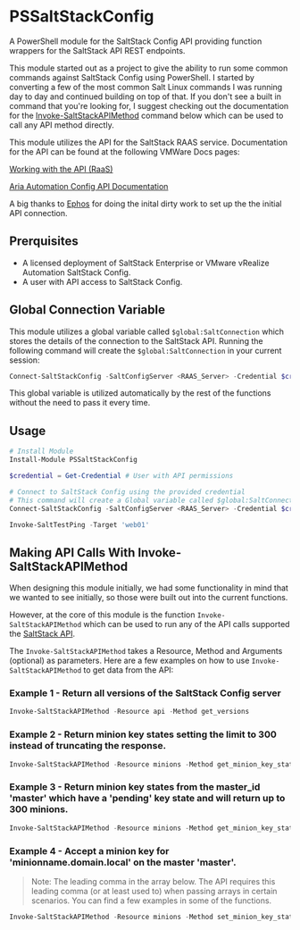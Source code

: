 # PSSaltStackConfig
A PowerShell module for the SaltStack Config API providing function wrappers for the SaltStack API REST endpoints.

This module started out as a project to give the ability to run some common commands against SaltStack Config using PowerShell. I started by converting a few of the most common Salt Linux commands I was running day to day and continued building on top of that. If you don't see a built in command that you're looking for, I suggest checking out the documentation for the [Invoke-SaltStackAPIMethod](#making-api-calls-with-invoke-saltstackapimethod) command below which can be used to call any API method directly.

This module utilizes the API for the SaltStack RAAS service. Documentation for the API can be found at the following VMWare Docs pages:

[Working with the API (RaaS)](https://docs.vmware.com/en/VMware-vRealize-Automation-SaltStack-Config/8.4/use-manage-saltstack-config/GUID-FF1A0E3A-CA19-4139-B9DC-C32DC4F76202.html)

[Aria Automation Config API Documentation](https://developer.vmware.com/apis/1179/saltstack-config-raas)

A big thanks to [Ephos](https://github.com/ephos) for doing the inital dirty work to set up the the initial API connection.

## Prerquisites
- A licensed deployment of SaltStack Enterprise or VMware vRealize Automation SaltStack Config.
- A user with API access to SaltStack Config.

## Global Connection Variable
This module utilizes a global variable called `$global:SaltConnection` which stores the details of the connection to the SaltStack API. Running the following command will create the `$global:SaltConnection` in your current session:

```powershell
Connect-SaltStackConfig -SaltConfigServer <RAAS_Server> -Credential $credential
```

This global variable is utilized automatically by the rest of the functions without the need to pass it every time.

## Usage
```powershell
# Install Module
Install-Module PSSaltStackConfig

$credential = Get-Credential # User with API permissions

# Connect to SaltStack Config using the provided credential
# This command will create a Global variable called $global:SaltConnection which will be used for the rest of the functions in this module
Connect-SaltStackConfig -SaltConfigServer <RAAS_Server> -Credential $credential

Invoke-SaltTestPing -Target 'web01'

```

## Making API Calls With Invoke-SaltStackAPIMethod
When designing this module initially, we had some functionality in mind that we wanted to see initially, so those were built out into the current functions.

However, at the core of this module is the function `Invoke-SaltStackAPIMethod` which can be used to run any of the API calls supported the [SaltStack API](https://developer.vmware.com/apis/1179/saltstack-config-raas). 

The `Invoke-SaltStackAPIMethod` takes a Resource, Method and Arguments (optional) as parameters. Here are a few examples on how to use `Invoke-SaltStackAPIMethod` to get data from the API:

### Example 1 - Return all versions of the SaltStack Config server

```powershell
Invoke-SaltStackAPIMethod -Resource api -Method get_versions
```

### Example 2 - Return minion key states setting the limit to 300 instead of truncating the response.

```powershell
Invoke-SaltStackAPIMethod -Resource minions -Method get_minion_key_state -Arguments @{'limit'=300}
```

### Example 3 - Return minion key states from the master_id 'master'  which have a 'pending' key state and will return up to 300 minions.

```powershell
Invoke-SaltStackAPIMethod -Resource minions -Method get_minion_key_state -Arguments @{'limit'=300; 'master_id'='master'; 'key_state'='pending'}
```

### Example 4 - Accept a minion key for 'minionname.domain.local' on the master 'master'.

> Note: The leading comma in the array below. The API requires this leading comma (or at least used to) when passing arrays in certain scenarios. You can find a few examples in some of the functions. 

```powershell
Invoke-SaltStackAPIMethod -Resource minions -Method set_minion_key_state -Arguments @{'state'='accept'; 'minions' = @(,@('master', 'minionname.domain.local'))}
```

